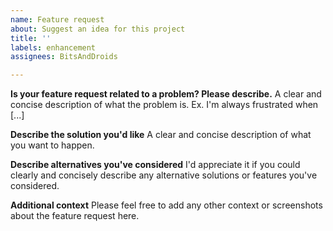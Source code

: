 ```yaml
---
name: Feature request
about: Suggest an idea for this project
title: ''
labels: enhancement
assignees: BitsAndDroids

---
```


**Is your feature request related to a problem? Please describe.**
A clear and concise description of what the problem is. Ex. I'm always frustrated when [...]

**Describe the solution you'd like**
A clear and concise description of what you want to happen.

**Describe alternatives you've considered**
I'd appreciate it if you could clearly and concisely describe any alternative solutions or features you've considered.

**Additional context**
Please feel free to add any other context or screenshots about the feature request here.
